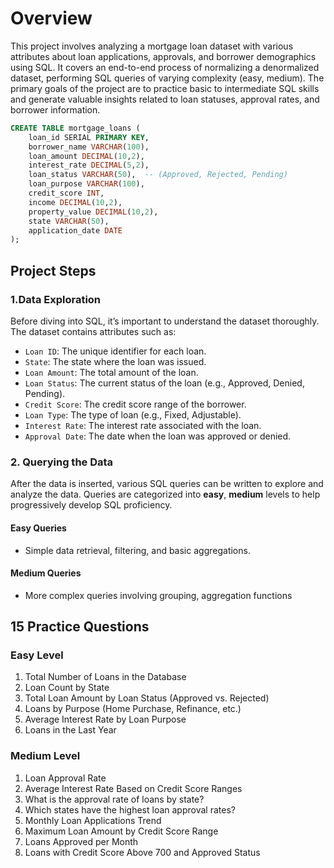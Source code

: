 # Overview
This project involves analyzing a mortgage loan dataset with various attributes about loan applications, approvals, and borrower demographics using SQL. It covers an end-to-end process of normalizing a denormalized dataset, performing SQL queries of varying complexity (easy, medium). The primary goals of the project are to practice basic to intermediate SQL skills and generate valuable insights related to loan statuses, approval rates, and borrower information.

```sql
CREATE TABLE mortgage_loans (
    loan_id SERIAL PRIMARY KEY,
    borrower_name VARCHAR(100),
    loan_amount DECIMAL(10,2),
    interest_rate DECIMAL(5,2),
    loan_status VARCHAR(50),  -- (Approved, Rejected, Pending)
    loan_purpose VARCHAR(100),
    credit_score INT,
    income DECIMAL(10,2),
    property_value DECIMAL(10,2),
    state VARCHAR(50),
    application_date DATE
);
```
## Project Steps

### 1.Data Exploration
Before diving into SQL, it’s important to understand the dataset thoroughly. The dataset contains attributes such as:
- `Loan ID`: The unique identifier for each loan.
- `State`: The state where the loan was issued.
- `Loan Amount`: The total amount of the loan.
- `Loan Status`: The current status of the loan (e.g., Approved, Denied, Pending).
- `Credit Score`: The credit score range of the borrower.
- `Loan Type`: The type of loan (e.g., Fixed, Adjustable).
- `Interest Rate`: The interest rate associated with the loan.
- `Approval Date`: The date when the loan was approved or denied.

### 2. Querying the Data
After the data is inserted, various SQL queries can be written to explore and analyze the data. Queries are categorized into **easy**, **medium** levels to help progressively develop SQL proficiency.

#### Easy Queries
- Simple data retrieval, filtering, and basic aggregations.
  
#### Medium Queries
- More complex queries involving grouping, aggregation functions

## 15 Practice Questions

### Easy Level
1. Total Number of Loans in the Database
2. Loan Count by State
3. Total Loan Amount by Loan Status (Approved vs. Rejected)
4. Loans by Purpose (Home Purchase, Refinance, etc.)
5. Average Interest Rate by Loan Purpose
6. Loans in the Last Year

### Medium Level
1. Loan Approval Rate
2. Average Interest Rate Based on Credit Score Ranges
3. What is the approval rate of loans by state?
4. Which states have the highest loan approval rates?
5. Monthly Loan Applications Trend
6. Maximum Loan Amount by Credit Score Range
7. Loans Approved per Month
8. Loans with Credit Score Above 700 and Approved Status


